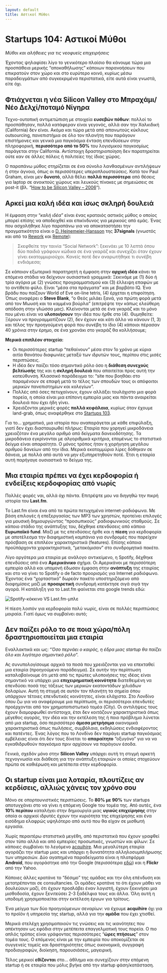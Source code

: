 ```yaml
---
layout: default
title: Αστικοί Μύθοι
---
```


# Startups 104: Αστικοί Μύθοι

_Μύθοι και αλήθειες για τις νεοφυείς επιχειρήσεις_

Έχοντας ψηλαφίσει λίγο το γενικότερο πλαίσιο θα κάνουμε τώρα μια προσπάθεια μερικής “αποκαθήλωσης” κάποιων παρανοήσεων που επικρατούν στον χώρο και στο ευρύτερο κοινό, κυρίως μέσω παραδειγμάτων από συγκεκριμένα περιστατικά, είτε αυτά είναι γνωστά, είτε όχι.

## Φτιάχνεται η νέα Silicon Valley στο Μπραχάμι/Νέο Δελχί/ποταμό Νίγηρα

Τεχνο-ουτοπική αντιμετώπιση με στοιχεία **ευσεβών πόθων**: πολλοί το προσπάθησαν, πολλά κατάφεραν είναι γεγονός, αλλά σαν την Χαλκιδική (California) δεν είναι. Ακόμα και τώρα μετά από απανωτούς κύκλους outsourcing, πανεπιστήμια σε όλο τον πλανήτη που παράγουν επιστήμονες και γενικά μια παγκόσμια ένταση επενδύσεων στην πληροφορική, **περισσότερο από το 50%** του λογισμικού παγκοσμίως παράγεται στην California. Αντίστοιχη δραστηριοποίηση δεν παρατηρείται ούτε καν σε άλλες πόλεις ή πολιτείες της ίδιας χώρας.

Ο παραπάνω μύθος στηρίζεται σε ένα σύνολο λανθασμένων αντιλήψεων ή στην άγνοια, όπως οι περισσότερες υπεραπλουστεύσεις. Κατά τον Paul Graham, είναι μεν **δυνατό**, αλλά θέλει **πολλά περισσότερα** από θέσεις για laptop σε ανοικτούς χώρους και λευκούς πίνακες με σημειώσεις σε post-it (βλ. “[How to be Silicon Valley – 2006](http://www.paulgraham.com/siliconvalley.html)“).

## Αρκεί μια καλή ιδέα και ίσως σκληρή δουλειά

Η έμφαση στην “_καλή ιδέα_” είναι ένας κραταιός αστικός μύθος ο οποίος μπορεί επίσης να αποδειχθεί και επικίνδυνος για μερικούς από εμάς. Ένας που ασχολήθηκε λίγο παραπάνω για να αποκαταστήσει την πραγματικότητα είναι ο [D. Heinemeier-Hansson](http://david.heinemeierhansson.com/) της **37signals** (γνωστός και από τα [Rework](http://37signals.com/rework/) και [Remote](http://37signals.com/remote/)): 

> Σκεφθείτε την ταινία “Social Network”: ξεκινάει με 10 λεπτά όπου δύο παιδιά γράφουν κώδικα σε ένα γκαράζ και συνεχίζει όταν έχουν γίνει εκατομμυριούχοι. Κανείς ποτέ δεν αναρωτήθηκε τι συνέβη ενδιάμεσα;

Σε κάποιον εξωτερικό παρατηρητή η έμφαση στην **αρχική ιδέα** κάνει τα επόμενα στάδια να δείχνουν ουσιαστικά γραμμικά: Ξεκινάμε με (1) δύο ή τρία αγόρια με (2) γνώσεις προγραμματισμού και (3) έλλειψη επαφών με το αντίθετο φύλο. Είναι “μέσα στα πράγματα” και με βαρβάτο IQ. Ένα βράδυ που παίζουν World of Eve on-line tetris, (4) έρχεται η επιφοίτηση. Όπως αναφέρει ο **Steve Blank**, “ο Θεός μιλάει ξανά, για πρώτη φορά μετά από τον Μωυσή και τα καμμένα βούρλα” (επιτρέψτε την κάπως ελεύθερη απόδοση στην γλώσσα μας). Κλείνονται μετά σε ένα γκαράζ και το μόνο που μένει είναι να **υλοποιήσουν** την ιδέα που ήρθε στο (4). Θυμηθείτε: Ξέρουν να προγραμματίζουν (2), δεν έχουν και κάτι άλλο να κάνουν (1, 3) και τέλος την προηγούμενη φορά που συνέβη το ίδιο (4) κάποιοι πέρασαν 40 χρόνια στην έρημο, σε ένα χρονάκι στο γκαράζ θα κολλήσουμε;

**Μερικά επιπλέον στοιχεία:**

* Οι περισσότερες startup “πεθαίνουν” μέσα στον 1ο χρόνο με κύρια αιτία θανάτου διαφωνίες μεταξύ των ιδρυτών τους, περίπου στις μισές περιπτώσεις.
* Η ιδέα δεν παίζει τόσο σημαντικό ρόλο όσο η **διάθεση συνεχούς βελτίωσής** της και η **σκληρή δουλειά** που απαιτείται προς αυτή την κατεύθυνση. Κλασσικό παράδειγμα το: “site που βοηθάει στο παραμένουν σε επαφή μετά το τέλος των σπουδών τους οι απόφοιτοι μερικών πανεπιστημίων και κολεγίων”.
* Πολλές από όσες πετυχαίνουν, έχουν αλλάξει τουλάχιστο μια φορά πορεία, η οποία είναι μια επίπονη εμπειρία μιας και πάντα αναιρείται δουλειά που έχει ήδη γίνει.
* Χρειάζονται μερικές φορές **πολλά κεφάλαια**, κυρίως όταν έχουμε land-grab, όπως αναφέρθηκε στο [Startups 103](http://tnfy.gr/2013/12/19/startups-103/).

Για το... χρηματικό, μια ιστορία που αναπαράγεται με κάθε επιφύλαξη, γιατί δεν έχει διασταυρωθεί πλήρως: Εταιρία που χορηγεί μικροδάνεια χρειαζόταν ένα μεγάλο αριθμό από δείγματα δανειοδότησης. Τα μικροδάνεια εγκρίνονται με αλγοριθμικά κριτήρια, επομένως το στατιστικό δείγμα είναι απαραίτητο. Ο μόνος τρόπος ήταν η χορήγηση μεγάλου αριθμού δανείων από την ίδια. Μερικά εκατομμύρια λίρες δόθηκαν σε δάνεια, με πολλά από αυτά να μην εξυπηρετηθούν ποτέ. Έτσι η εταιρία αυτή παρήγαγε ουσιαστικά το δείγμα της.

## Μια εταιρία πρέπει να έχει κερδοφορία ή ενδείξεις κερδοφορίας από νωρίς

Πολλές φορές ναι, αλλά όχι πάντα. Επιτρέψτε μου να διηγηθώ την πικρή ιστορία του **Last.fm**.

To Last.fm είναι ένα από τα πρώτα πετυχημένα internet-ραδιόφωνα. Με βάση επιλογές ή επεξεργασίας των MP3 των χρηστών, προτείνει επιλογές για μουσική δημιουργώντας “προσωπικούς” ραδιοφωνικούς σταθμούς. Σε κάποιο στάδιο της ανάπτυξης του, δέχθηκε επενδύσεις από κάποιο **Ευρωπαϊκό fund**. Μαζί με τις επενδύσεις ήρθε και η **πίεση** για κερδοφορία με αποτέλεσμα την διαφημιστική καμπάνια για συνδρομές που παρείχαν πρόσβαση σε επιπλέον χαρακτηριστικά (features). Επίσης κάποια προϋπάρχοντα χαρακτηριστικά, “μετακόμισαν” στο συνδρομητικό πακέτο.

Λίγο αργότερα μια εταιρία με ανάλογο αντικείμενο, η Spotify, δέχθηκε επενδύσεις από ένα **Αμερικάνικο** σχήμα. Οι Αμερικάνοι με περισσότερη εμπειρία αλλά και υπομονή έδωσαν έμφαση στην **ανάπτυξη** της εταιρίας και στο να γίνει το Spotify ο de facto προορισμός για Internet ραδιόφωνο. Έχοντας ένα “χορταστικό” δωρεάν πακέτο υποστηριζόμενο από διαφημίσεις μαζί με **προαιρετική** συνδρομή κατέκτησε σιγά σιγά την αγορά. Η κατάληξη για το Last.fm φαίνεται στα google trends εδώ:

![Spotify-κόκκινο VS Last.fm-μπλε](https://dl.dropboxusercontent.com/u/1995706/cdn/blog/spotify-red_vs_lastfm-blue.png "Spotify - κόκκινο VS Last.fm - μπλε")

Η πίεση λοιπόν για κερδοφορία πολύ νωρίς, είναι σε πολλές περιπτώσεις μοιραία. Γιατί όμως να συμβαίνει αυτό;

## Δεν παίζει ρόλο το σε ποια χώρα/πόλη δραστηριοποιείται μια εταιρία

Εναλλακτικά και ως: “_Όσο περνάει ο καιρός, η έδρα μιας startup θα παίζει όλο και λιγότερο σημαντικό ρόλο_“.

Ας συνυπολογίσουμε αρχικά τα ποσά που χρειάζονται για να επεκταθεί μια εταιρία (προηγούμενο παράδειγμα). Σε αυτήν την περίπτωση καταλαβαίνουμε ότι μετά από τις πρώτες υλοποιήσεις της ιδέας είναι σημαντικό να υπάρχει μια **επιχειρηματική κοινότητα** διατεθειμένη να επενδύσει ποσά της τάξεως των μερικών εκατοντάδων χιλιάδων δολαρίων.
Αυτή τη στιγμή σε αυτόν τον πλανήτη τα σημεία όπου υπάρχουν τέτοιες επενδυτικές κοινότητες, είναι ελάχιστα. Στο Λονδίνο όπου ζω για να αναφέρουμε μια περίπτωση, οι περισσότεροι επενδυτές προέρχονται από τον χρηματοπιστωτικό τομέα (City). Οι αντιλήψεις τους έχουν διαμορφωθεί αντίστοιχα, έτσι δεν κοιτάζουν χαρακτηριστικά όπως μέγεθος αγοράς, την ιδέα και την εκτέλεση της ή ποιο πρόβλημα λύνεται από μια startup, όσο περισσότερο **άμεσα μετρήσιμα** οικονομικά χαρακτηριστικά όπως πωλήσεις, συμβόλαια, εκδηλώσεις ενδιαφέροντος και πατέντες. Ένας λόγος που το Λονδίνο δεν παράγει startup παγκόσμιας εμβέλειας είναι ότι δεν τους δίνεται το **απαραίτητο** “οξυγόνο” για να να εγκαθιδρυθούν παγκόσμια πριν αρχίσουν να παράγουν έσοδα.

Γενικά, σχεδόν μόνο στην **Silicon Valley** υπάρχει αυτή τη στιγμή αρκετή τεχνογνωσία και διάθεση για την ανάπτυξη εταιριών οι οποίες στοχεύουν πρώτα σε καθιέρωση και μετέπειτα στην κερδοφορία.

## Οι startup είναι μια λοταρία, πλουτίζεις αν κερδίσεις, αλλιώς χάνεις τον χρόνο σου

Μόνο σε οπορτουνιστικές περιπτώσεις. Το **80% με 90%** των startups αποτυγχάνει στο να γίνει η επόμενη Google του τομέα της. Από αυτές, ένα **10% περίπου** καταλήγει στην δημιουργία μιας **υγιούς επιχείρησης** στην οποία οι αρχικοί ιδρυτές έχουν την κυριότητα της επιχείρησης και ένα εισόδημα ελαφρώς υψηλότερο από αυτό που θα είχαν σε μισθωτή εργασία.

Χωρίς περαιτέρω στατιστικά μεγέθη, από περιστατικά που έχουν γραφθεί στον τύπο αλλά και από εμπειρίες προσωπικές, γνωστών και φίλων: Σε κάποιες συμβαίνει το λεγόμενο [acquihire](http://en.wikipedia.org/wiki/Acqui-hiring). Μια μεγαλύτερη εταιρία αγοράζει την startup μιας και υπάρχει η δυνατότητα αλληλοσυμπλήρωσης των υπηρεσιών. Δύο αγαπημένα παραδείγματα είναι η πλατφόρμα **Android**, που αγοράστηκε από την Google (περισσότερα [εδώ](http://www.businessweek.com/stories/2005-08-16/google-buys-android-for-its-mobile-arsenal)) και η **Flickr** από την Yahoo.

Κάποιες άλλες κρατάνε το “δέσιμο” της ομάδας και την όλη επένδυση και μετατρέπονται σε consultancies. Οι ομάδες κρατάνε το ότι έχουν μάθει να δουλεύουν μαζί, ότι έχουν προσλάβει έναν λογιστή, έχουν ξεκινήσει μια μισθοδοσία, έχουν ξενιτεύσει 2-3 ξαδέλφια τους και άλλα. Όλη αυτή η υποδομή χρησιμοποιείται στην εκτέλεση έργων για τρίτους.

Ένα μείγμα των δύο προηγούμενων σεναρίων: να έχουμε **acquihire** όχι για το προϊόν ή υπηρεσία της startup, αλλά για την **ομάδα** που έχει χτισθεί.

Μερικά στελέχη χρησιμοποιούν τις γνώσεις και τις ικανότητες που απέκτησαν ως εφόδια στην μετέπειτα επαγγελματική τους πορεία. Ο πιο απλός τρόπος είναι γράφοντας περισσότερες “**ώρες πτήσεως**” στον τομέα τους. Ο επόμενος είναι με την εμπειρία που αποκομίζεται σε συγγενείς τομείς και δραστηριότητες όπως οικονομικά, συγγραφή προδιαγραφών, διοίκηση, παρουσιάσεις, μαγειρική.

Τέλος μερικοί **εθίζονται** στο... άθλημα και συνεχίζουν στην επόμενη startup ή σε εταιρία που μόλις βγήκε από την startup φάση/κατάσταση.
